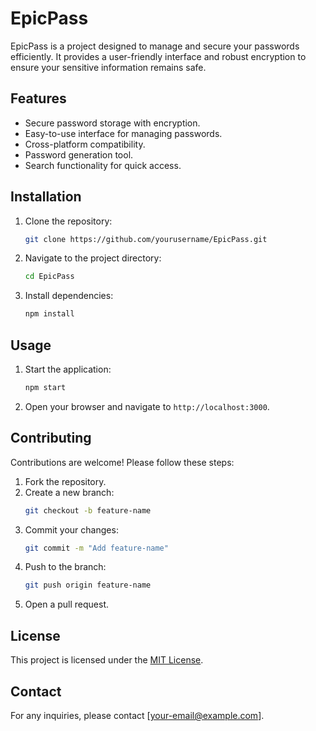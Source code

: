 # EpicPass

EpicPass is a project designed to manage and secure your passwords efficiently. It provides a user-friendly interface and robust encryption to ensure your sensitive information remains safe.

## Features

- Secure password storage with encryption.
- Easy-to-use interface for managing passwords.
- Cross-platform compatibility.
- Password generation tool.
- Search functionality for quick access.

## Installation

1. Clone the repository:
    ```bash
    git clone https://github.com/yourusername/EpicPass.git
    ```
2. Navigate to the project directory:
    ```bash
    cd EpicPass
    ```
3. Install dependencies:
    ```bash
    npm install
    ```

## Usage

1. Start the application:
    ```bash
    npm start
    ```
2. Open your browser and navigate to `http://localhost:3000`.

## Contributing

Contributions are welcome! Please follow these steps:

1. Fork the repository.
2. Create a new branch:
    ```bash
    git checkout -b feature-name
    ```
3. Commit your changes:
    ```bash
    git commit -m "Add feature-name"
    ```
4. Push to the branch:
    ```bash
    git push origin feature-name
    ```
5. Open a pull request.

## License

This project is licensed under the [MIT License](LICENSE).

## Contact

For any inquiries, please contact [your-email@example.com].